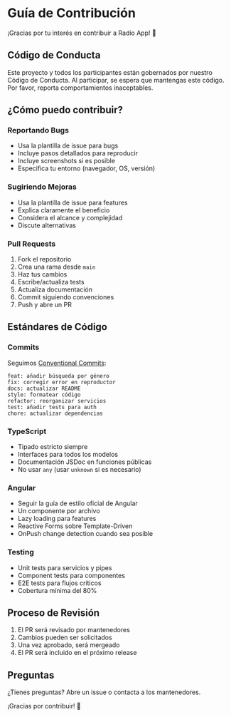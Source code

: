 # Guía de Contribución

¡Gracias por tu interés en contribuir a Radio App! 🎉

## Código de Conducta

Este proyecto y todos los participantes están gobernados por nuestro Código de Conducta. Al participar, se espera que mantengas este código. Por favor, reporta comportamientos inaceptables.

## ¿Cómo puedo contribuir?

### Reportando Bugs

- Usa la plantilla de issue para bugs
- Incluye pasos detallados para reproducir
- Incluye screenshots si es posible
- Especifica tu entorno (navegador, OS, versión)

### Sugiriendo Mejoras

- Usa la plantilla de issue para features
- Explica claramente el beneficio
- Considera el alcance y complejidad
- Discute alternativas

### Pull Requests

1. Fork el repositorio
2. Crea una rama desde `main`
3. Haz tus cambios
4. Escribe/actualiza tests
5. Actualiza documentación
6. Commit siguiendo convenciones
7. Push y abre un PR

## Estándares de Código

### Commits

Seguimos [Conventional Commits](https://www.conventionalcommits.org/):

```
feat: añadir búsqueda por género
fix: corregir error en reproductor
docs: actualizar README
style: formatear código
refactor: reorganizar servicios
test: añadir tests para auth
chore: actualizar dependencias
```

### TypeScript

- Tipado estricto siempre
- Interfaces para todos los modelos
- Documentación JSDoc en funciones públicas
- No usar `any` (usar `unknown` si es necesario)

### Angular

- Seguir la guía de estilo oficial de Angular
- Un componente por archivo
- Lazy loading para features
- Reactive Forms sobre Template-Driven
- OnPush change detection cuando sea posible

### Testing

- Unit tests para servicios y pipes
- Component tests para componentes
- E2E tests para flujos críticos
- Cobertura mínima del 80%

## Proceso de Revisión

1. El PR será revisado por mantenedores
2. Cambios pueden ser solicitados
3. Una vez aprobado, será mergeado
4. El PR será incluido en el próximo release

## Preguntas

¿Tienes preguntas? Abre un issue o contacta a los mantenedores.

¡Gracias por contribuir! 🚀

